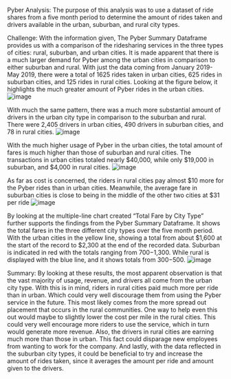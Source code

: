 Pyber Analysis:
The purpose of this analysis was to use a dataset of ride shares from a five month period to determine the amount of rides taken and drivers available in the urban, suburban, and rural city types.

Challenge:
With the information given, The Pyber Summary Dataframe provides us with a comparison of the ridesharing services in the three types of cities: rural, suburban, and urban cities. It is made apparent that there is a much larger demand for Pyber among the urban cities in comparison to either suburban and rural. With just the data coming from January 2019-May 2019, there were a total of 1625 rides taken in urban cities, 625 rides in suburban cities, and 125 rides in rural cities.  Looking at the figure below, it highlights the much greater amount of Pyber rides in the urban cities.
![image](https://user-images.githubusercontent.com/88358771/136873741-4ce3067c-c440-4542-890d-0764e218a9a0.png)




With much the same pattern, there was a much more substantial amount of drivers in the urban city type in comparison to the suburban and rural. There were 2,405 drivers in urban cities, 490 drivers in suburban cities, and 78 in rural cities. 
![image](https://user-images.githubusercontent.com/88358771/136874142-c5beb8ef-2fb1-4848-89a2-a55be5a49631.png)



With the much higher usage of Pyber in the urban cities, the total amount of fares is much higher than those of suburban and rural cities. The transactions in urban cities totaled nearly $40,000, while only $19,000 in suburban, and $4,000 in rural cities.
![image](https://user-images.githubusercontent.com/88358771/136874178-169cbb05-dd79-48ec-b96b-c59ed78d0913.png)



As far as cost is concerned, the riders in rural cities pay almost $10 more for the Pyber rides than in urban cities. Meanwhile, the average fare in suburban cities is close to being in the middle of the other two cities at $31 per ride
![image](https://user-images.githubusercontent.com/88358771/136874653-93694f7c-c369-4cc8-b488-ee73cd5381b3.png)



By looking at the multiple-line chart created “Total Fare by City Type” further supports the findings from the Pyber Summary Dataframe. It shows the total fares in the three different city types over the five month period. With the urban cities in the yellow line, showing a total from about $1,600 at the start of the record to $2,300 at the end of the recorded data. Suburban is indicated in red with the totals ranging from $700-$1,300. While rural is displayed with the blue line, and it shows totals from $300-$500.
![image](https://user-images.githubusercontent.com/88358771/136874690-f9e197cc-23d8-40bc-90c6-3f1adc2f682a.png)


Summary:
By looking at these results, the most apparent observation is that the vast majority of usage, revenue, and drivers all come from the urban city type. 
With this is in mind, riders in rural cities paid much more per ride than in urban. Which could very well discourage them from using the Pyber service in the future. This most likely comes from the more spread out placement that occurs in the rural communities. One way to help even this out would maybe to slightly lower the cost per mile in the rural cities. This could very well encourage more riders to use the service, which in turn would generate more revenue.
Also, the drivers in rural cities are earning much more than those in urban. This fact could disparage new employees from wanting to work for the company. 
And lastly, with the data reflected in the suburban city types, it could be beneficial to try and increase the amount of rides taken, since it averages the amount per ride and amount given to the drivers. 
